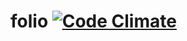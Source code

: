 folio [![Code Climate](https://codeclimate.com/github/kumabotz/folio.png)](https://codeclimate.com/github/kumabotz/folio)
=====
